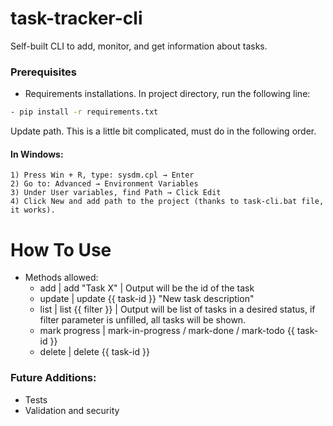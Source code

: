 # task-tracker-cli

Self-built CLI to add, monitor, and get information about tasks.


### Prerequisites

- Requirements installations. In project directory, run the following line:
```bash
- pip install -r requirements.txt
```


Update path. This is a little bit complicated, must do in the following order.
#### In Windows:
    1) Press Win + R, type: sysdm.cpl → Enter
    2) Go to: Advanced → Environment Variables
    3) Under User variables, find Path → Click Edit
    4) Click New and add path to the project (thanks to task-cli.bat file, it works).


# How To Use

- Methods allowed:
  - add | add "Task X" | Output will be the id of the task
  - update | update {{ task-id }} "New task description" 
  - list | list {{ filter }} | Output will be list of tasks in a desired status, if filter parameter is unfilled, all tasks will be shown.
  - mark progress | mark-in-progress / mark-done / mark-todo {{ task-id }}
  - delete | delete {{ task-id }}

### Future Additions:
- Tests
- Validation and security
